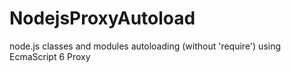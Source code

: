 NodejsProxyAutoload
===================

node.js classes and modules autoloading (without 'require') using EcmaScript 6 Proxy